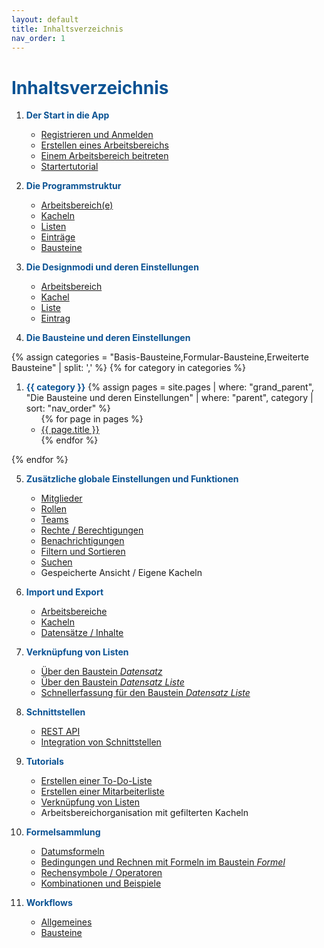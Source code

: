 ```yaml
---
layout: default
title: Inhaltsverzeichnis
nav_order: 1
---
```


# <span style="color:#0b5394">**Inhaltsverzeichnis**</span>

1. <span style="color:#0b5394">**Der Start in die App**</span>

    - [Registrieren und Anmelden](/docs/start-app.html#registrieren-und-anmelden)
    - [Erstellen eines Arbeitsbereichs](/docs/start-app.html#erstellen-eines-arbeitsbereichs)
    - [Einem Arbeitsbereich beitreten](/docs/start-app.html#einem-arbeitsbereich-beitreten)
    - [Startertutorial](/docs/start-app.html#startertutorial-zum-erstellen-eines-neuen-arbeitsbereichs-und-einer-kachel)

2. <span style="color:#0b5394">**Die Programmstruktur**</span>

    - [Arbeitsbereich(e)](/docs/software-structure.html#arbeitsbereiche)
    - [Kacheln](/docs/software-structure.html#kacheln)
    - [Listen](/docs/software-structure.html#listen)
    - [Einträge](/docs/software-structure.html#eintr%C3%A4ge)
    - [Bausteine](/docs/software-structure.html#bausteine)

3. <span style="color:#0b5394">**Die Designmodi und deren Einstellungen**</span>

    - [Arbeitsbereich](/docs/design-mode-settings.html#arbeitsbereich)
    - [Kachel](/docs/design-mode-settings.html#kachel)
    - [Liste](/docs/design-mode-settings.html#liste)
    - [Eintrag](/docs/design-mode-settings.html#eintrag)

4. <span style="color:#0b5394">**Die Bausteine und deren Einstellungen**</span>

{% assign categories = "Basis-Bausteine,Formular-Bausteine,Erweiterte Bausteine" | split: ',' %}
   {% for category in categories %}
   1. <span style="color:#0b5394">**{{ category }}**</span>
      {% assign pages = site.pages | where: "grand_parent", "Die Bausteine und deren Einstellungen" | where: "parent", category | sort: "nav_order" %}
      <ul>
         {% for page in pages %}
         <li><a href="{{ page.url }}">{{ page.title }}</a></li>
         {% endfor %}
      </ul>
   {% endfor %}

5. <span style="color:#0b5394">**Zusätzliche globale Einstellungen und Funktionen**</span>

    - [Mitglieder](/docs/global-settings-and-functions.html#mitglieder)
    - [Rollen](/docs/global-settings-and-functions.html#rollen)
    - [Teams](/docs/global-settings-and-functions.html#teams)
    - [Rechte / Berechtigungen](/docs/global-settings-and-functions.html#rechte--berechtigungen)
    - [Benachrichtigungen](/docs/global-settings-and-functions.html#benachrichtigungen)
    - [Filtern und Sortieren](/docs/search-and-filters.html)
    - [Suchen](/docs/global-settings-and-functions.html#suchen)
    - Gespeicherte Ansicht / Eigene Kacheln

6. <span style="color:#0b5394">**Import und Export**</span>

    - [Arbeitsbereiche](/docs/import-export.html#arbeitsbereiche)
    - [Kacheln](/docs/import-export.html#kacheln)
    - [Datensätze / Inhalte](/docs/import-export.html#datens%C3%A4tze-und-inhalte)

7. <span style="color:#0b5394">**Verknüpfung von Listen**</span>

    - [Über den Baustein _Datensatz_](/docs/link-lists.html#verkn%C3%BCpfung-%C3%BCber-den-baustein-datensatz)
    - [Über den Baustein _Datensatz Liste_](/docs/link-lists.html#verkn%C3%BCpfung-%C3%BCber-den-baustein-datensatz-liste)
    - [Schnellerfassung für den Baustein _Datensatz Liste_](/docs/link-lists.html#schnellerfassung-f%C3%BCr-den-baustein-datensatz-liste)

8. <span style="color:#0b5394">**Schnittstellen**</span>

    - [REST API](/docs/interface.html#rest-api)
    - [Integration von Schnittstellen](/docs/interface.html#integration-von-schnittstellen)

9. <span style="color:#0b5394">**Tutorials**</span>

    - [Erstellen einer To-Do-Liste](/docs/tutorials/childs/to-do-list.html#erstellen-einer-to-do-liste)
    - [Erstellen einer Mitarbeiterliste](/docs/tutorials/childs/employee-list.html#erstellen-einer-mitarbeiterliste)
    - [Verknüpfung von Listen](/docs/tutorials/childs/connect-list-employee.html#verknüpfen-von-listen-anhand-des-tutorials-mitarbeiterliste)
    - Arbeitsbereichorganisation mit gefilterten Kacheln

10. <span style="color:#0b5394">**Formelsammlung**</span>

    - [Datumsformeln](/docs/formulary/childs/formula%20date.html)
    - [Bedingungen und Rechnen mit Formeln im Baustein _Formel_](/docs/formulary/childs/condition-calculate-with.html)
    - [Rechensymbole / Operatoren](/docs/formulary/childs/symbol-operator.html)
    - [Kombinationen und Beispiele](/docs/formulary/childs/combinations-examples.html)

11. <span style="color:#0b5394">**Workflows**</span>
    - [Allgemeines](/docs/workflows/workflow.html#allgemeines-zu-workflows)
    - [Bausteine](/docs/workflows/childs/bricks.html)
